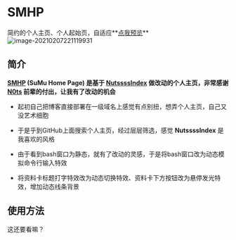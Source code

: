 # SMHP
简约的个人主页、个人起始页，自适应**[点我预览](https://sumu31707.gitee.io/smhp/)**
![image-20210207221119931](https://gitee.com/SuMu31707/md-img/raw/master/img/blog/image-20210207221119931.png)

## 简介
**[SMHP](https://sumu.cc/) (SuMu Home Page) 是基于 [NutssssIndex](https://gitee.com/nutssss/NutssssIndex) 做改动的个人主页，非常感谢 [N0ts](https://n0ts.cn/) 前辈的付出，让我有了改动的机会**

- 起初自己把博客直接部署在一级域名上感觉有点别扭，想弄个人主页，自己又没艺术细胞

- 于是乎到GitHub上面搜索个人主页，经过层层筛选，感觉 **NutssssIndex** 是我喜欢的风格

- 由于看到bash窗口为静态，就有了改动的灵感，于是将bash窗口改为动态模拟命令行输入特效

- 将资料卡标题打字特效改为动态切换特效、资料卡下方按钮改为悬停发光特效，增加动态线条背景

## 使用方法
这还要看嘛？

